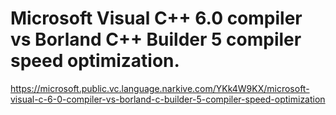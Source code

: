 #  Microsoft Visual C++ 6.0 compiler vs Borland C++ Builder 5 compiler speed optimization. 

https://microsoft.public.vc.language.narkive.com/YKk4W9KX/microsoft-visual-c-6-0-compiler-vs-borland-c-builder-5-compiler-speed-optimization
